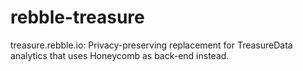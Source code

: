# rebble-treasure

treasure.rebble.io: Privacy-preserving replacement for TreasureData
analytics that uses Honeycomb as back-end instead.